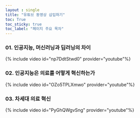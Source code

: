 ```yaml
---
layout : single
title: "유튜브 동영상 삽입하기"
toc: True
toc_sticky: true
toc_label: "페이지 주요 목차"
---
```

### 01. 인공지능, 머신러닝과 딥러닝의 차이
{% include video id="np7DdtStwd0" provider="youtube"%}
### 02. 인공지능은 의료를 어떻게 혁신하는가
 {% include video id="OZo5TPLXmwo" provider="youtube"%}
 ### 03. 차세대 의료 혁신
  {% include video id="PyGhQWgvSng" provider="youtube"%}
